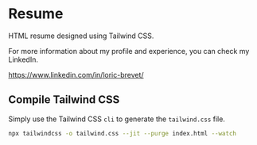 # Resume

HTML resume designed using Tailwind CSS.

For more information about my profile and experience, you can check my LinkedIn.

https://www.linkedin.com/in/loric-brevet/

## Compile Tailwind CSS

Simply use the Tailwind CSS `cli` to generate the `tailwind.css` file.

```bash
npx tailwindcss -o tailwind.css --jit --purge index.html --watch
```
